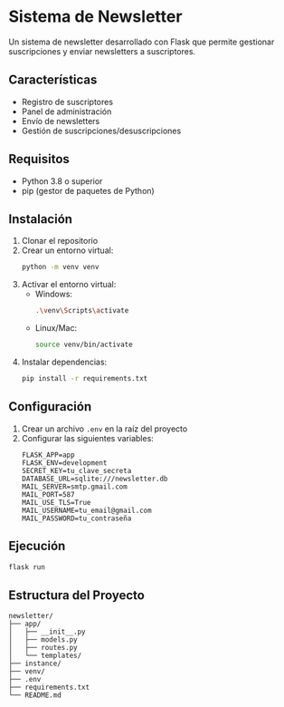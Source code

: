 # Sistema de Newsletter

Un sistema de newsletter desarrollado con Flask que permite gestionar suscripciones y enviar newsletters a suscriptores.

## Características

- Registro de suscriptores
- Panel de administración
- Envío de newsletters
- Gestión de suscripciones/desuscripciones

## Requisitos

- Python 3.8 o superior
- pip (gestor de paquetes de Python)

## Instalación

1. Clonar el repositorio
2. Crear un entorno virtual:
   ```bash
   python -m venv venv
   ```
3. Activar el entorno virtual:
   - Windows:
     ```bash
     .\venv\Scripts\activate
     ```
   - Linux/Mac:
     ```bash
     source venv/bin/activate
     ```
4. Instalar dependencias:
   ```bash
   pip install -r requirements.txt
   ```

## Configuración

1. Crear un archivo `.env` en la raíz del proyecto
2. Configurar las siguientes variables:
   ```
   FLASK_APP=app
   FLASK_ENV=development
   SECRET_KEY=tu_clave_secreta
   DATABASE_URL=sqlite:///newsletter.db
   MAIL_SERVER=smtp.gmail.com
   MAIL_PORT=587
   MAIL_USE_TLS=True
   MAIL_USERNAME=tu_email@gmail.com
   MAIL_PASSWORD=tu_contraseña
   ```

## Ejecución

```bash
flask run
```

## Estructura del Proyecto

```
newsletter/
├── app/
│   ├── __init__.py
│   ├── models.py
│   ├── routes.py
│   └── templates/
├── instance/
├── venv/
├── .env
├── requirements.txt
└── README.md
``` 
